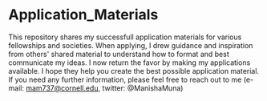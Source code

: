 # Application_Materials

This repository shares my successfull application materials for various fellowships and societies. When applying, I drew guidance and inspiration from others' shared material to understand how to format and best communicate my ideas. I now return the favor by making my applications available. I hope they help you create the best possible application material. If you need any further information, please feel free to reach out to me (e-mail: mam737@cornell.edu, twitter: @ManishaMuna)